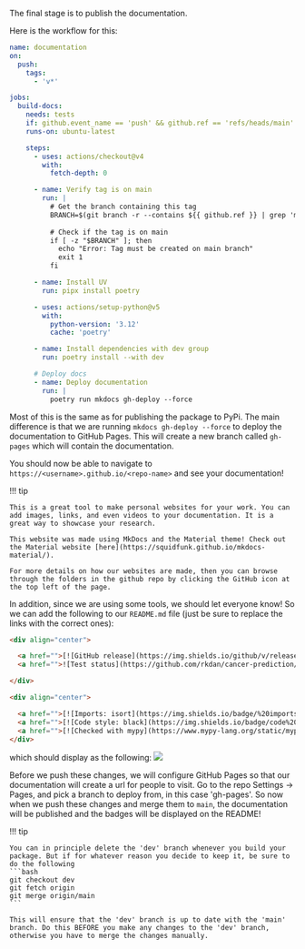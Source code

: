 The final stage is to publish the documentation.

Here is the workflow for this:
```yaml
name: documentation
on:
  push:
    tags:
      - 'v*'

jobs:
  build-docs:
    needs: tests
    if: github.event_name == 'push' && github.ref == 'refs/heads/main'
    runs-on: ubuntu-latest

    steps:
      - uses: actions/checkout@v4
        with:
          fetch-depth: 0

      - name: Verify tag is on main
        run: |
          # Get the branch containing this tag
          BRANCH=$(git branch -r --contains ${{ github.ref }} | grep 'main' || true)
          
          # Check if the tag is on main
          if [ -z "$BRANCH" ]; then
            echo "Error: Tag must be created on main branch"
            exit 1
          fi

      - name: Install UV
        run: pipx install poetry

      - uses: actions/setup-python@v5
        with:
          python-version: '3.12'
          cache: 'poetry'

      - name: Install dependencies with dev group
        run: poetry install --with dev

      # Deploy docs
      - name: Deploy documentation
        run: |
          poetry run mkdocs gh-deploy --force
```

Most of this is the same as for publishing the package to PyPi. The main difference is that we are running `mkdocs gh-deploy --force` to deploy the documentation to GitHub Pages. This will create a new branch called `gh-pages` which will contain the documentation.

You should now be able to navigate to `https://<username>.github.io/<repo-name>` and see your documentation!

!!! tip

    This is a great tool to make personal websites for your work. You can add images, links, and even videos to your documentation. It is a great way to showcase your research.

    This website was made using MkDocs and the Material theme! Check out the Material website [here](https://squidfunk.github.io/mkdocs-material/).

    For more details on how our websites are made, then you can browse through the folders in the github repo by clicking the GitHub icon at the top left of the page.

In addition, since we are using some tools, we should let everyone know! So we can add the following to our `README.md` file (just be sure to replace the links with the correct ones):
```html
<div align="center">

  <a href="">[![GitHub release](https://img.shields.io/github/v/release/rkdan/cancer-prediction?include_prereleases)](https://GitHub.com/rkdan/cancer-prediction/releases)</a>
  <a href="">![Test status](https://github.com/rkdan/cancer-prediction/actions/workflows/tests.yml/badge.svg?branch=dev)</a>

</div>

<div align="center">

  <a href="">[![Imports: isort](https://img.shields.io/badge/%20imports-isort-%231674b1?style=flat&labelColor=ef8336)](https://pycqa.github.io/isort/)</a>
  <a href="">[![Code style: black](https://img.shields.io/badge/code%20style-black-000000.svg)](https://github.com/psf/black)</a>
  <a href="">[![Checked with mypy](https://www.mypy-lang.org/static/mypy_badge.svg)](https://mypy-lang.org/)</a>
</div>
```

which should display as the following:
![](../imgs/badges.png)

Before we push these changes, we will configure GitHub Pages so that our documentation will create a url for people to visit. Go to the repo Settings -> Pages, and pick a branch to deploy from, in this case 'gh-pages'. So now when we push these changes and merge them to `main`, the documentation will be published and the badges will be displayed on the README!

!!! tip

    You can in principle delete the 'dev' branch whenever you build your package. But if for whatever reason you decide to keep it, be sure to do the following
    ```bash
    git checkout dev
    git fetch origin
    git merge origin/main
    ```

    This will ensure that the 'dev' branch is up to date with the 'main' branch. Do this BEFORE you make any changes to the 'dev' branch, otherwise you have to merge the changes manually.
